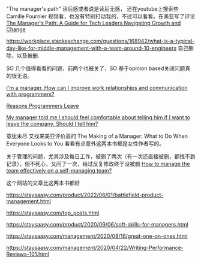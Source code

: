 "The manager's path" 读后感或者说是读后无感， 还在youtube上搜索些 Camille Fournier 视频看，也没有特别打动我的，不过可以看看。在美亚写了评论 [The Manager's Path: A Guide for Tech Leaders Navigating Growth and Change](https://www.amazon.com/Managers-Path-Leaders-Navigating-Growth/dp/1491973897/ref=cm_cr_arp_d_product_top?ie=UTF8)

https://workplace.stackexchange.com/questions/168942/what-is-a-typical-day-like-for-middle-management-with-a-team-around-10-engineers 自己删除，以及被删.

SO 几个值得看看的问题，前两个也被关了，SO 基于opinion based关闭问题真的很无语。

[I'm a manager. How can I improve work relationships and communication with programmers?](https://softwareengineering.stackexchange.com/questions/92862/im-a-manager-how-can-i-improve-work-relationships-and-communication-with-progr)

[Reasons Programmers Leave](https://softwareengineering.stackexchange.com/questions/49806/reasons-programmers-leave)

[My manager told me I should feel comfortable about telling him if I want to leave the company. Should I tell him?](https://workplace.stackexchange.com/questions/90692/my-manager-told-me-i-should-feel-comfortable-about-telling-him-if-i-want-to-leav)

意犹未尽 又找来美亚评价高的 The Making of a Manager: What to Do When Everyone Looks to You 看看有点意外这两本书都是女性作者写的。



关于管理的问题，尤其涉及每日工作，被删了两次（有一次还直接被删，都找不到记录），但不死心，又问了一次，经过反复修改终于没被删  [How to manage the team effectively on a self-managing team?](https://softwareengineering.stackexchange.com/questions/431284/how-to-manage-the-team-effectively-on-a-self-managing-team)



这个网站的文章比这两本书都好



https://staysaasy.com/product/2022/06/01/battlefield-product-management.html

https://staysaasy.com/top_posts.html

https://staysaasy.com/product/2020/09/06/soft-skills-for-managers.html

https://staysaasy.com/management/2020/08/16/great-one-on-ones.html

https://staysaasy.com/management/2020/04/22/Writing-Performance-Reviews-101.html

